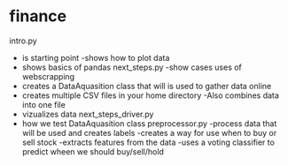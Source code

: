 # finance
intro.py 
  - is starting point
  -shows how to plot data 
  - shows basics of pandas
next_steps.py 
  -show cases uses of webscrapping 
  - creates a DataAquasition class that will 
    is used to gather data online
   - creates multiple CSV files in your home directory
   -Also combines data into one file
   - vizualizes data
next_steps_driver.py
  - how we test DataAquasition class
preprocessor.py
  -process data that will be used and creates labels
  -creates a way for use when to buy or sell stock
  -extracts features from the data
  -uses a voting classifier to predict wheen we should buy/sell/hold
